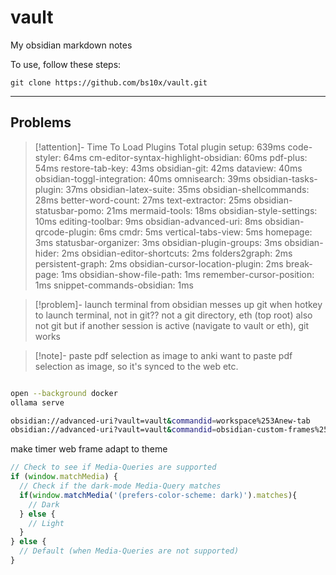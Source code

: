 
# vault

My obsidian markdown notes

To use, follow these steps:

```
git clone https://github.com/bs10x/vault.git
```


___

## Problems

>[!attention]- Time To Load Plugins
> Total plugin setup: 639ms
> code-styler: 64ms
> cm-editor-syntax-highlight-obsidian: 60ms
> pdf-plus: 54ms
> restore-tab-key: 43ms
> obsidian-git: 42ms
> dataview: 40ms
> obsidian-toggl-integration: 40ms
> omnisearch: 39ms
> obsidian-tasks-plugin: 37ms
> obsidian-latex-suite: 35ms
> obsidian-shellcommands: 28ms
> better-word-count: 27ms
> text-extractor: 25ms
> obsidian-statusbar-pomo: 21ms
> mermaid-tools: 18ms
> obsidian-style-settings: 10ms
> editing-toolbar: 9ms
> obsidian-advanced-uri: 8ms
> obsidian-qrcode-plugin: 6ms
> cmdr: 5ms
> vertical-tabs-view: 5ms
> homepage: 3ms
> statusbar-organizer: 3ms
> obsidian-plugin-groups: 3ms
> obsidian-hider: 2ms
> obsidian-editor-shortcuts: 2ms
> folders2graph: 2ms
> persistent-graph: 2ms
> obsidian-cursor-location-plugin: 2ms
> break-page: 1ms
> obsidian-show-file-path: 1ms
> remember-cursor-position: 1ms
> snippet-commands-obsidian: 1ms


> [!problem]- launch terminal from obsidian messes up git
> when hotkey to launch terminal, not in git??
> not a git directory, eth (top root) also not git
> but if another session is active (navigate to vault or eth), git works
> 


>[!note]- paste pdf selection as image to anki 
> want to paste pdf selection as image, so it's synced to the web etc.





```bash

open --background docker
ollama serve

obsidian://advanced-uri?vault=vault&commandid=workspace%253Anew-tab
obsidian://advanced-uri?vault=vault&commandid=obsidian-custom-frames%253Aopen-custom-frames-ollama
```




make timer web frame adapt to theme
```javascript
// Check to see if Media-Queries are supported
if (window.matchMedia) {
  // Check if the dark-mode Media-Query matches
  if(window.matchMedia('(prefers-color-scheme: dark)').matches){
    // Dark
  } else {
    // Light
  }
} else {
  // Default (when Media-Queries are not supported)
}
```
